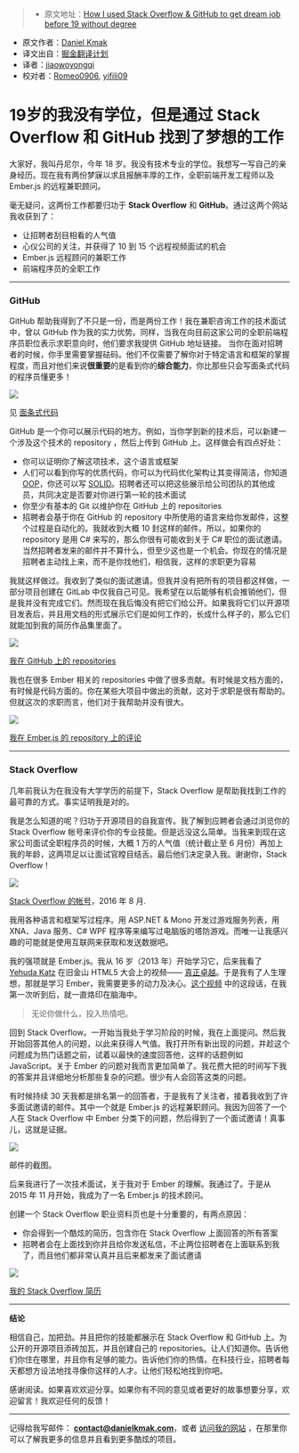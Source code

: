 > * 原文地址：[How I used Stack Overflow & GitHub to get dream job before 19 without degree](https://medium.com/@danielkmak/how-i-used-stack-overflow-github-to-get-dream-job-before-19-without-degree-8cb5184e2bec#.p4zh8ykfu)
* 原文作者：[Daniel Kmak](https://medium.com/@danielkmak)
* 译文出自：[掘金翻译计划](https://github.com/xitu/gold-miner)
* 译者：[jiaowoyongqi](https://github.com/jiaowoyongqi)
* 校对者：[Romeo0906](https://github.com/Romeo0906), [yifili09](https://github.com/yifili09)

# 19岁的我没有学位，但是通过 Stack Overflow 和 GitHub 找到了梦想的工作








大家好，我叫丹尼尔，今年 18 岁。我没有技术专业的学位。我想写一写自己的亲身经历。现在我有两份梦寐以求且报酬丰厚的工作，全职前端开发工程师以及 Ember.js  的远程兼职顾问。

毫无疑问，这两份工作都要归功于 **Stack Overflow** 和 **GitHub**。通过这两个网站我收获到了：

*   让招聘者刮目相看的人气值
*   心仪公司的关注，并获得了 10 到 15 个远程视频面试的机会
*   Ember.js 远程顾问的兼职工作
*   前端程序员的全职工作











* * *







### GitHub

GitHub 帮助我得到了不只是一份，而是两份工作！我在兼职咨询工作的技术面试中，曾以 GitHub 作为我的实力优势。同样，当我在向目前这家公司的全职前端程序员职位表示求职意向时，他们要求我提供 GitHub 地址链接。
当你在面对招聘者的时候，你手里需要掌握砝码。他们不仅需要了解你对于特定语言和框架的掌握程度，而且对他们来说**很重要**的是看到你的**综合能力**，你比那些只会写面条式代码的程序员懂更多！










![](https://cdn-images-1.medium.com/max/1600/1*yXuU2kZE61ovrf30IEjc2g.jpeg)



见 [面条式代码](https://en.m.wikipedia.org/wiki/Spaghetti_code)



GitHub 是一个你可以展示代码的地方。例如，当你学到新的技术后，可以新建一个涉及这个技术的 repository ，然后上传到 GitHub 上。这样做会有四点好处：

*   你可以证明你了解这项技术，这个语言或框架
*   人们可以看到你写的优质代码，你可以为代码优化架构让其变得简洁，你知道 [OOP](https://en.wikipedia.org/wiki/Object-oriented_programming)，你还可以写 [SOLID](https://en.wikipedia.org/wiki/SOLID_%28object-oriented_design%29)。招聘者还可以把这些展示给公司团队的其他成员，共同决定是否要对你进行第一轮的技术面试
*   你至少有基本的 Git 以维护你在 GitHub 上的 repositories
*   招聘者会基于你在 GitHub 的 repository 中所使用的语言来给你发邮件，这整个过程是自动化的。我就收到大概 10 封这样的邮件。所以，如果你的 repository 是用 C# 来写的，那么你很有可能收到关于 C# 职位的面试邀请。当然招聘者发来的邮件并不算什么，但至少这也是一个机会。你现在的情况是招聘者主动找上来，而不是你找他们，相信我，这样的求职更为容易

我就这样做过。我收到了类似的面试邀请。但我并没有把所有的项目都这样做，一部分项目创建在 GitLab 中仅我自己可见。我希望在以后能够有机会推销他们，但是我并没有完成它们。然而现在我后悔没有把它们给公开。如果我将它们以开源项目发表后，并且用文档的形式展示它们是如何工作的，长成什么样子的，那么它们就能加到我的简历作品集里面了。









![](https://cdn-images-1.medium.com/max/1600/1*4heNvJlVgDVMEWt-nkKVkw.gif)



[我在 GitHub 上的 repositories](https://github.com/Kuzirashi?tab=repositories)



我也在很多 Ember 相关的 repositories 中做了很多贡献。有时候是文档方面的，有时候是代码方面的。你在某些大项目中做出的贡献，这对于求职是很有帮助的。但就这次的求职而言，他们对于我帮助并没有很大。








![](https://cdn-images-1.medium.com/max/1600/1*HVxpqhoWLGKEAvqAeYrnAQ.png)



[我在 Ember.js 的 repository 上的评论](https://github.com/emberjs/ember.js/commits/master?author=kuzirashi)









* * *







### Stack Overflow

几年前我认为在我没有大学学历的前提下，Stack Overflow 是帮助我找到工作的最可靠的方式。事实证明我是对的。

我是怎么知道的呢？归功于开源项目的自我宣传。我了解到应聘者会通过浏览你的 Stack Overflow 帐号来评价你的专业技能。但是远没这么简单。当我来到现在这家公司面试全职程序员的时候，大概 1 万的人气值（统计截止至 6 月份）再加上我的年龄，这两项足以让面试官瞠目结舌。最后他们决定录入我。谢谢你，Stack Overflow！









![](https://cdn-images-1.medium.com/max/1600/1*SsxXa-gYZxYDJkPBMmhKAA.png)



[Stack Overflow 的帐号](http://stackoverflow.com/users/2166409/daniel-kmak?tab=profile)，2016 年 8 月.


我用各种语言和框架写过程序。用 ASP.NET & Mono 开发过游戏服务列表，用 XNA、Java 服务、C# WPF 程序等来编写过电脑版的塔防游戏。而唯一让我感兴趣的可能就是使用互联网来获取和发送数据吧。

我的强项就是 Ember.js。我从 16 岁（2013 年）开始学习它，后来我看了 [Yehuda Katz](https://medium.com/u/324797632ca4) 在旧金山 HTML5 大会上的视频—— [真正卓越](https://youtu.be/u6RFyVN9sNg)。于是我有了人生理想，那就是学习 Ember，我需要更多的动力及决心。[这个视频](https://youtu.be/rstD4rm3EQ8) 中的这段话，在我第一次听到后，就一直烙印在脑海中。

> 无论你做什么，投入热情吧。

回到 Stack Overflow。一开始当我处于学习阶段的时候，我在上面提问。然后我开始回答其他人的问题，以此来获得人气值。我打开所有新出现的问题，并趁这个问题成为热门话题之前，试着以最快的速度回答他，这样的话题例如 JavaScript。关于 Ember 的问题对我而言更加简单了。我花费大把的时间写下我的答案并且详细地分析那些复杂的问题。很少有人会回答这类的问题。

有时候持续 30 天我都是排名第一的回答者，于是我有了关注者，接着我收到了许多面试邀请的邮件。其中一个就是 Ember.js 的远程兼职顾问。我因为回答了一个人在 Stack Overflow 中 Ember 分类下的问题，然后得到了一个面试邀请！真事儿，这就是证据。





![](https://cdn-images-1.medium.com/max/1600/1*bF8AnMvwUWUDpuEfzc-EwQ.png)



邮件的截图。



后来我进行了一次技术面试，关于我对于 Ember 的理解。我通过了。于是从 2015 年 11 月开始，我成为了一名 Ember.js 的技术顾问。

创建一个 Stack Overflow 职业资料页也是十分重要的，有两点原因：

*   你会得到一个酷炫的简历，包含你在 Stack Overflow 上面回答的所有答案
*   招聘者会在上面找到你并且给你发送私信，不止两位招聘者在上面联系到我了，而且他们都非常认真并且后来都发来了面试邀请









![](https://cdn-images-1.medium.com/max/1600/1*kMK_pbAGvqiLN3EQiG6O3Q.png)



[我的 Stack Overflow 简历](http://stackoverflow.com/cv/kuzi)













* * *







**结论**

相信自己，加把劲。并且把你的技能都展示在 Stack Overflow 和 GitHub 上。为公开的开源项目添砖加瓦，并且创建自己的 repositories。让人们知道你。告诉他们你住在哪里，并且你有足够的能力。告诉他们你的热情。在科技行业，招聘者每天都想方设法地找寻像你这样的人才。让他们轻松地找到你吧。

感谢阅读。如果喜欢欢迎分享。如果你有不同的意见或者更好的故事想要分享，欢迎留言！我欢迎任何的反馈！











* * *







记得给我写邮件： **contact@danielkmak.com**，或者 [访问我的网站](http://danielkmak.com/) ，在那里你可以了解我更多的信息并且看到更多酷炫的项目。







